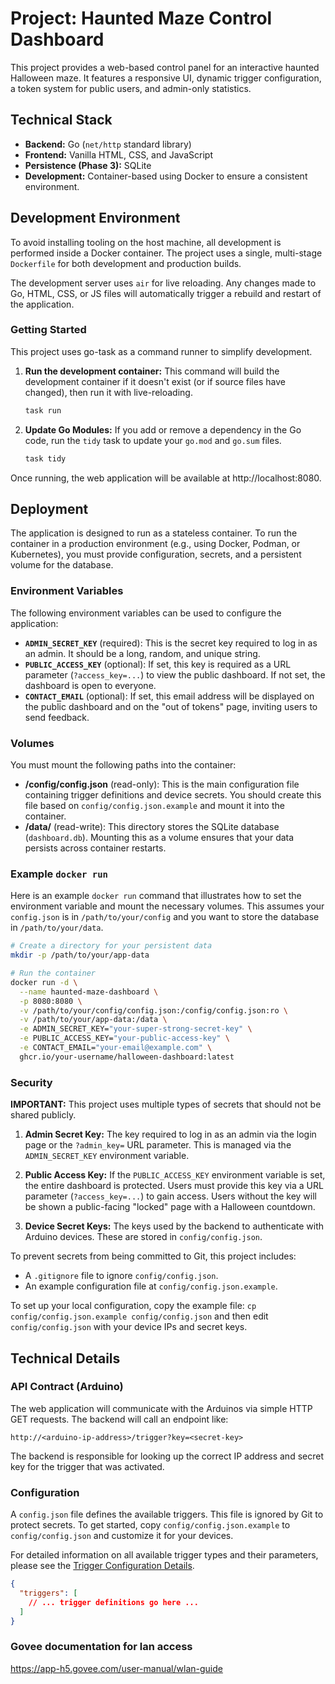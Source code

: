 # Project: Haunted Maze Control Dashboard

This project provides a web-based control panel for an interactive haunted Halloween maze. It features a responsive UI, dynamic trigger configuration, a token system for public users, and admin-only statistics.

## Technical Stack

- **Backend:** Go (`net/http` standard library)
- **Frontend:** Vanilla HTML, CSS, and JavaScript
- **Persistence (Phase 3):** SQLite
- **Development:** Container-based using Docker to ensure a consistent environment.

## Development Environment

To avoid installing tooling on the host machine, all development is performed inside a Docker container. The project uses a single, multi-stage `Dockerfile` for both development and production builds.

The development server uses `air` for live reloading. Any changes made to Go, HTML, CSS, or JS files will automatically trigger a rebuild and restart of the application.

### Getting Started

This project uses go-task as a command runner to simplify development.

1.  **Run the development container:** This command will build the development container if it doesn't exist (or if source files have changed), then run it with live-reloading.
    ```sh
    task run
    ```

2.  **Update Go Modules:** If you add or remove a dependency in the Go code, run the `tidy` task to update your `go.mod` and `go.sum` files.
    ```sh
    task tidy
    ```

Once running, the web application will be available at http://localhost:8080.

## Deployment

The application is designed to run as a stateless container. To run the container in a production environment (e.g., using Docker, Podman, or Kubernetes), you must provide configuration, secrets, and a persistent volume for the database.

### Environment Variables

The following environment variables can be used to configure the application:

-   **`ADMIN_SECRET_KEY`** (required): This is the secret key required to log in as an admin. It should be a long, random, and unique string.
-   **`PUBLIC_ACCESS_KEY`** (optional): If set, this key is required as a URL parameter (`?access_key=...`) to view the public dashboard. If not set, the dashboard is open to everyone.
-   **`CONTACT_EMAIL`** (optional): If set, this email address will be displayed on the public dashboard and on the "out of tokens" page, inviting users to send feedback.

### Volumes

You must mount the following paths into the container:
-   **/config/config.json** (read-only): This is the main configuration file containing trigger definitions and device secrets. You should create this file based on `config/config.json.example` and mount it into the container.
-   **/data/** (read-write): This directory stores the SQLite database (`dashboard.db`). Mounting this as a volume ensures that your data persists across container restarts.

### Example `docker run`

Here is an example `docker run` command that illustrates how to set the environment variable and mount the necessary volumes. This assumes your `config.json` is in `/path/to/your/config` and you want to store the database in `/path/to/your/data`.

```sh
# Create a directory for your persistent data
mkdir -p /path/to/your/app-data

# Run the container
docker run -d \
  --name haunted-maze-dashboard \
  -p 8080:8080 \
  -v /path/to/your/config/config.json:/config/config.json:ro \
  -v /path/to/your/app-data:/data \
  -e ADMIN_SECRET_KEY="your-super-strong-secret-key" \
  -e PUBLIC_ACCESS_KEY="your-public-access-key" \
  -e CONTACT_EMAIL="your-email@example.com" \
  ghcr.io/your-username/halloween-dashboard:latest
```

### Security

**IMPORTANT:** This project uses multiple types of secrets that should not be shared publicly.

1.  **Admin Secret Key:** The key required to log in as an admin via the login page or the `?admin_key=` URL parameter. This is managed via the `ADMIN_SECRET_KEY` environment variable.

2.  **Public Access Key:** If the `PUBLIC_ACCESS_KEY` environment variable is set, the entire dashboard is protected. Users must provide this key via a URL parameter (`?access_key=...`) to gain access. Users without the key will be shown a public-facing "locked" page with a Halloween countdown.

3.  **Device Secret Keys:** The keys used by the backend to authenticate with Arduino devices. These are stored in `config/config.json`.

To prevent secrets from being committed to Git, this project includes:

-   A `.gitignore` file to ignore `config/config.json`.
-   An example configuration file at `config/config.json.example`.

To set up your local configuration, copy the example file: `cp config/config.json.example config/config.json` and then edit `config/config.json` with your device IPs and secret keys.

## Technical Details

### API Contract (Arduino)

The web application will communicate with the Arduinos via simple HTTP GET requests. The backend will call an endpoint like:

`http://<arduino-ip-address>/trigger?key=<secret-key>`

The backend is responsible for looking up the correct IP address and secret key for the trigger that was activated.

### Configuration

A `config.json` file defines the available triggers. This file is ignored by Git to protect secrets. To get started, copy `config/config.json.example` to `config/config.json` and customize it for your devices.

For detailed information on all available trigger types and their parameters, please see the [Trigger Configuration Details](TRIGGER_DOCS.md).

```json
{
  "triggers": [
    // ... trigger definitions go here ...
  ]
}
```

### Govee documentation for lan access
https://app-h5.govee.com/user-manual/wlan-guide
